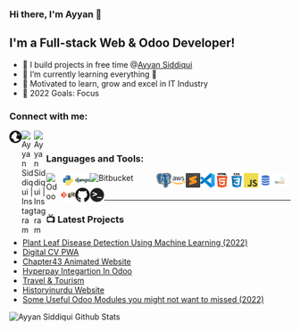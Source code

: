### Hi there, I'm Ayyan 👋

## I'm a Full-stack Web & Odoo Developer!
- 🔭 I build projects in free time @[Ayyan Siddiqui][website]
- 🌱 I’m currently learning everything 🤣
- 👯 Motivated to learn, grow and excel in IT Industry 
- 🥅 2022 Goals: Focus

### Connect with me:

[<img align="left" alt="Ayyan Siddiqui.com" width="22px" src="https://raw.githubusercontent.com/iconic/open-iconic/master/svg/globe.svg" />][website]
[<img align="left" alt="Ayyan Siddiqui | Instagram" width="22px" src="https://cdn.jsdelivr.net/npm/simple-icons@v3/icons/instagram.svg" />][instagram]
[<img align="left" alt="Ayyan Siddiqui | Instagram" width="22px" src="https://cdn.jsdelivr.net/npm/simple-icons@v3/icons/linkedin.svg" />][linkedin]

<br />

### Languages and Tools:

[<img align="left" alt="Odoo" width="26px" src="https://avatars.githubusercontent.com/u/6368483?s=200&v=4" />][website]
[<img align="left" alt="Python" width="26px" src="https://raw.githubusercontent.com/github/explore/80688e429a7d4ef2fca1e82350fe8e3517d3494d/topics/python/python.png" />][website]
[<img align="left" alt="Django" width="26px" src="https://raw.githubusercontent.com/github/explore/80688e429a7d4ef2fca1e82350fe8e3517d3494d/topics/django/django.png" />][website]
[<img align="left" alt="Bitbucket" width="120px" src="https://wac-cdn.atlassian.com/dam/jcr:c942540c-53ae-4357-bffa-ed37739d71b0/bitbucket-atlassian-logo.svg?cdnVersion=372" />][website]
[<img align="left" alt="Postgresql" width="26px" src="https://raw.githubusercontent.com/github/explore/80688e429a7d4ef2fca1e82350fe8e3517d3494d/topics/postgresql/postgresql.png" />][website]
[<img align="left" alt="Aws" width="26px" src="https://raw.githubusercontent.com/github/explore/80688e429a7d4ef2fca1e82350fe8e3517d3494d/topics/aws/aws.png" />][website]
[<img align="left" alt="Sublime Text" width="26px" src="https://raw.githubusercontent.com/github/explore/80688e429a7d4ef2fca1e82350fe8e3517d3494d/topics/sublime-text/sublime-text.png" />][website]
[<img align="left" alt="Visual Studio Code" width="26px" src="https://raw.githubusercontent.com/github/explore/80688e429a7d4ef2fca1e82350fe8e3517d3494d/topics/visual-studio-code/visual-studio-code.png" />][website]
[<img align="left" alt="HTML5" width="26px" src="https://raw.githubusercontent.com/github/explore/80688e429a7d4ef2fca1e82350fe8e3517d3494d/topics/html/html.png" />][website]
[<img align="left" alt="CSS3" width="26px" src="https://raw.githubusercontent.com/github/explore/80688e429a7d4ef2fca1e82350fe8e3517d3494d/topics/css/css.png" />][website]
[<img align="left" alt="JavaScript" width="26px" src="https://raw.githubusercontent.com/github/explore/80688e429a7d4ef2fca1e82350fe8e3517d3494d/topics/javascript/javascript.png" />][website]
[<img align="left" alt="SQL" width="26px" src="https://raw.githubusercontent.com/github/explore/80688e429a7d4ef2fca1e82350fe8e3517d3494d/topics/sql/sql.png" />][website]
[<img align="left" alt="MySQL" width="26px" src="https://raw.githubusercontent.com/github/explore/80688e429a7d4ef2fca1e82350fe8e3517d3494d/topics/mysql/mysql.png" />][website]
[<img align="left" alt="Git" width="26px" src="https://raw.githubusercontent.com/github/explore/80688e429a7d4ef2fca1e82350fe8e3517d3494d/topics/git/git.png" />][website]
[<img align="left" alt="GitHub" width="26px" src="https://raw.githubusercontent.com/github/explore/78df643247d429f6cc873026c0622819ad797942/topics/github/github.png" />][website]
[<img align="left" alt="HTML5" width="26px" src="https://raw.githubusercontent.com/github/explore/80688e429a7d4ef2fca1e82350fe8e3517d3494d/topics/terminal/terminal.png" />][website]

<br />
<br />

---

### 📺 Latest Projects
- [Plant Leaf Disease Detection Using Machine Learning (2022)](https://github.com/Ayyan420?tab=repositories)
- [Digital CV PWA](https://github.com/Ayyan420?tab=repositories)
- [Chapter43 Animated Website](https://github.com/Ayyan420?tab=repositories)
- [Hyperpay Integartion In Odoo](https://github.com/Ayyan420?tab=repositories)
- [Travel & Tourism](https://github.com/Ayyan420?tab=repositories)
- [Historyinurdu Website](https://github.com/Ayyan420?tab=repositories)
- [Some Useful Odoo Modules you might not want to missed (2022)](https://github.com/Ayyan420?tab=repositories)

<img align="left" alt="Ayyan Siddiqui Github Stats" src="https://github-readme-stats.vercel.app/api?username=Ayyan420&show_icons=true&hide_border=true" />

[website]: https://github.com/Ayyan420/Ayyan420/blob/main/Ayyan_Siddiqui_Odoo_Web_CV.pdf
[instagram]: https://www.instagram.com/ayyan_siddiquii/
[linkedin]: https://www.linkedin.com/in/ayyan-siddiqui-211547204/

